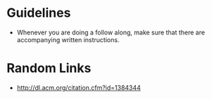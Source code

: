 # Guidelines

- Whenever you are doing a follow along, make sure that there are accompanying written instructions.


# Random Links
- http://dl.acm.org/citation.cfm?id=1384344